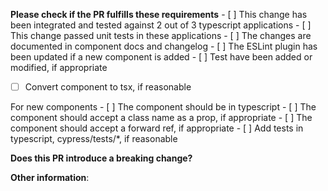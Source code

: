 **Please check if the PR fulfills these requirements**
	-	[ ] This change has been integrated and tested against 2 out of 3 typescript applications
	-	[ ] This change passed unit tests in these applications
	-	[ ] The changes are documented in component docs and changelog
	-	[ ] The ESLint plugin has been updated if a new component is added
	-	[ ] Test have been added or modified, if appropriate
  - [ ] Convert component to tsx, if reasonable
  
  For new components
	-	[ ] The component should be in typescript
	-	[ ] The component should accept a class name as a prop, if appropriate
	-	[ ] The component should accept a forward ref, if appropriate
	-	[ ] Add tests in typescript, cypress/tests/*, if reasonable


**Does this PR introduce a breaking change?** <!--(What changes might users need to make in their application due to this PR?)-->



**Other information**:


